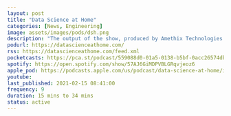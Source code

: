 ```yaml
---
layout: post
title: "Data Science at Home"
categories: [News, Engineering]
image: assets/images/pods/dsh.png
description: "The output of the show, produced by Amethix Technologies is the weekly episodes explaining the latest and most relevant finding in machine learning and artificial intelligence, interviewing researchers and influential scientists in the field."
podurl: https://datascienceathome.com/
rss: https://datascienceathome.com/feed.xml
pocketcasts: https://pca.st/podcast/559088d0-01a5-0138-b5bf-0acc26574db2
spotify: https://open.spotify.com/show/57AJ6GiMDPVBLGRqvjeoz6
apple_pod: https://podcasts.apple.com/us/podcast/data-science-at-home/id1069871378
youtube:
last_published: 2021-02-15 08:41:00
frequency: 9
duration: 15 mins to 34 mins
status: active
---
```

